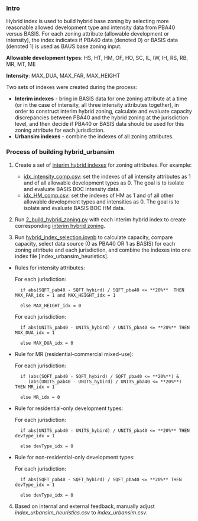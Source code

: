 ### Intro
Hybrid index is used to build hybrid base zoning by selecting more reasonable allowed development type and intensity data from PBA40 versus BASIS. For each zoning attribute (allowable development or intensity), the index indicates if PBA40 data (denoted 0) or BASIS data (denoted 1) is used as BAUS base zoning input. 

**Allowable development types**: HS, HT, HM, OF, HO, SC, IL, IW, IH, RS, RB, MR, MT, ME

**Intensity**: MAX_DUA, MAX_FAR, MAX_HEIGHT

Two sets of indexes were created during the process: 
* **Interim indexes** - bring in BASIS data for one zoning attribute at a time (or in the case of intensity, all three intensity attributes together), in order to construct interim hybrid zoning, calculate and evaluate capacity discrepancies between PBA40 and the hybrid zoning at the jurisdiction level, and then decide if PBA40 or BASIS data should be used for this zoning attribute for each jurisdiction. 
* **Urbansim indexes** - combine the indexes of all zoning attributes.

### Process of building hybrid_urbansim
1. Create a set of [interim hybrid indexes](https://github.com/BayAreaMetro/petrale/tree/master/policies/plu/base_zoning/hybrid_index/interim) for zoning attributes. For example:
	* [idx_intensity_comp.csv](interim/idx_intensity_comp.csv): set the indexes of all intensity attributes as 1 and of all allowable development types as 0. The goal is to isolate and evaluate BASIS BOC intensity data.
	* [idx_HM_comp.csv](interim/idx_HM_comp.csv): set the indexes of HM as 1 and of all other allowable development types and intensities as 0. The goal is to isolate and evaluate BASIS BOC HM data.
	
2. Run [2_build_hybrid_zoning.py](../2_build_hybrid_zoning.py) with each interim hybrid index to create corresponding [interim hybrid zoning](https://mtcdrive.box.com/s/k7nt4b0vhl1k1b4kbjlwnbzegtvfqym8).

3. Run [hybrid_index_selection.ipynb](hybrid_index_selection.ipynb) to calculate capacity, compare capacity, select data source (0 as PBA40 OR 1 as BASIS) for each zoning attribute and each jurisdiction, and combine the indexes into one index file [index_urbansim_heuristics].

* Rules for intensity attributes: 

	For each jurisdiction:
	
		if abs(SQFT_pab40 - SQFT_hybird) / SQFT_pba40 <= **20%**  THEN MAX_FAR_idx = 1 and MAX_HEIGHT_idx = 1
		
		else MAX_HEIGHT_idx = 0
	For each jurisdiction:
	
		if abs(UNITS_pab40 - UNITS_hybird) / UNITS_pba40 <= **20%** THEN MAX_DUA_idx = 1
		
		else MAX_DUA_idx = 0

* Rule for MR (residential-commercial mixed-use):

	For each jurisdiction:

		if (abs(SQFT_pab40 - SQFT_hybird) / SQFT_pba40 <= **20%**) & 
		   (abs(UNITS_pab40 - UNITS_hybird) / UNITS_pba40 <= **20%**) THEN MR_idx = 1
		
		else MR_idx = 0

* Rule for residential-only development types:

	For each jurisdiction: 
		
		if abs(UNITS_pab40 - UNITS_hybird) / UNITS_pba40 <= **20%** THEN devType_idx = 1
		
		else devType_idx = 0
	  
* Rule for non-residential-only development types:
	
	For each jurisdiction: 
		
		if abs(SQFT_pab40 - SQFT_hybird) / SQFT_pba40 <= **20%** THEN devType_idx = 1
		
		else devType_idx = 0

4. Based on internal and external feedback, manually adjust *index_urbansim_heuristics.csv* to *index_urbansim.csv*.
